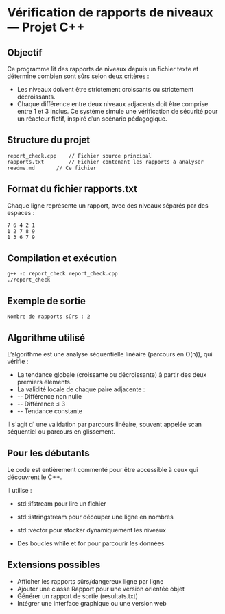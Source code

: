 # Vérification de rapports de niveaux — Projet C++
## Objectif
Ce programme lit des rapports de niveaux depuis un fichier texte et détermine combien sont sûrs selon deux critères :
- Les niveaux doivent être strictement croissants ou strictement décroissants.
- Chaque différence entre deux niveaux adjacents doit être comprise entre 1 et 3 inclus.
Ce système simule une vérification de sécurité pour un réacteur fictif, inspiré d’un scénario pédagogique.

## Structure du projet
```
report_check.cpp  	// Fichier source principal
rapports.txt		// Fichier contenant les rapports à analyser
readme.md		// Ce fichier
```

## Format du fichier rapports.txt
Chaque ligne représente un rapport, avec des niveaux séparés par des espaces :
```
7 6 4 2 1
1 2 7 8 9
1 3 6 7 9
```

## Compilation et exécution
```
g++ -o report_check report_check.cpp
./report_check
```

## Exemple de sortie
```
Nombre de rapports sûrs : 2
```

## Algorithme utilisé
L’algorithme est une analyse séquentielle linéaire (parcours en O(n)), 
qui vérifie :
- La tendance globale (croissante ou décroissante) à partir des deux premiers éléments.
- La validité locale de chaque paire adjacente :
- -- Différence non nulle
- -- Différence ≤ 3
- -- Tendance constante

Il s'agit d' une validation par parcours linéaire, souvent appelée scan séquentiel ou parcours en glissement.

## Pour les débutants
Le code est entièrement commenté pour être accessible à ceux qui découvrent le C++. 

Il utilise :

- std::ifstream pour lire un fichier

- std::istringstream pour découper une ligne en nombres

- std::vector<int> pour stocker dynamiquement les niveaux

- Des boucles while et for pour parcourir les données

## Extensions possibles
- Afficher les rapports sûrs/dangereux ligne par ligne
- Ajouter une classe Rapport pour une version orientée objet
- Générer un rapport de sortie (resultats.txt)
- Intégrer une interface graphique ou une version web
